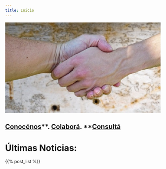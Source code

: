 ```yaml
---
title: Inicio
---
```

![Encuentro](/images/uploads/manos.jpg)

## [**Conocénos**](/quienes-somos/)**.          **[**Col**](/colabora/)[**aborá**](/colabora/)**.          **[**Consultá**](/jurisprudencia/)

# Últimas Noticias:

{{% post_list %}}
